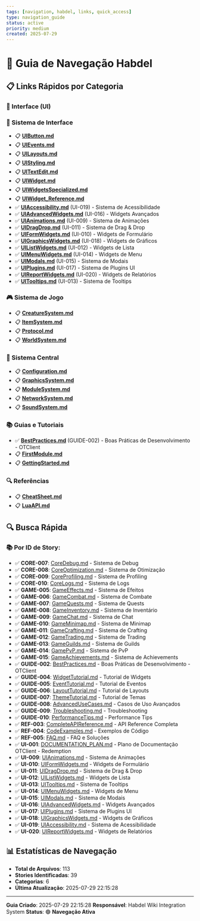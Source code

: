 ```yaml
---
tags: [navigation, habdel, links, quick_access]
type: navigation_guide
status: active
priority: medium
created: 2025-07-29
---
```


# 🧭 Guia de Navegação Habdel

## 📋 Links Rápidos por Categoria

### **🎨 Interface (UI)**

### **🎨 Sistema de Interface**
- 📋 **[UIButton.md](../habdel/UIButton.md)**
- 📋 **[UIEvents.md](../habdel/UIEvents.md)**
- 📋 **[UILayouts.md](../habdel/UILayouts.md)**
- 📋 **[UIStyling.md](../habdel/UIStyling.md)**
- 📋 **[UITextEdit.md](../habdel/UITextEdit.md)**
- 📋 **[UIWidget.md](../habdel/UIWidget.md)**
- 📋 **[UIWidgetsSpecialized.md](../habdel/UIWidgetsSpecialized.md)**
- 📋 **[UIWidget_Reference.md](../habdel/UIWidget_Reference.md)**
- ✅ **[UIAccessibility.md](../habdel/UIAccessibility.md)** (UI-019) - Sistema de Acessibilidade
- ✅ **[UIAdvancedWidgets.md](../habdel/UIAdvancedWidgets.md)** (UI-016) - Widgets Avançados
- ✅ **[UIAnimations.md](../habdel/UIAnimations.md)** (UI-009) - Sistema de Animações
- ✅ **[UIDragDrop.md](../habdel/UIDragDrop.md)** (UI-011) - Sistema de Drag & Drop
- ✅ **[UIFormWidgets.md](../habdel/UIFormWidgets.md)** (UI-010) - Widgets de Formulário
- ✅ **[UIGraphicsWidgets.md](../habdel/UIGraphicsWidgets.md)** (UI-018) - Widgets de Gráficos
- ✅ **[UIListWidgets.md](../habdel/UIListWidgets.md)** (UI-012) - Widgets de Lista
- ✅ **[UIMenuWidgets.md](../habdel/UIMenuWidgets.md)** (UI-014) - Widgets de Menu
- ✅ **[UIModals.md](../habdel/UIModals.md)** (UI-015) - Sistema de Modais
- ✅ **[UIPlugins.md](../habdel/UIPlugins.md)** (UI-017) - Sistema de Plugins UI
- ✅ **[UIReportWidgets.md](../habdel/UIReportWidgets.md)** (UI-020) - Widgets de Relatórios
- ✅ **[UITooltips.md](../habdel/UITooltips.md)** (UI-013) - Sistema de Tooltips


### **🎮 Sistema de Jogo**
- 📋 **[CreatureSystem.md](../habdel/CreatureSystem.md)**
- 📋 **[ItemSystem.md](../habdel/ItemSystem.md)**
- 📋 **[Protocol.md](../habdel/Protocol.md)**
- 📋 **[WorldSystem.md](../habdel/WorldSystem.md)**


### **🔧 Sistema Central**
- 📋 **[Configuration.md](../habdel/Configuration.md)**
- 📋 **[GraphicsSystem.md](../habdel/GraphicsSystem.md)**
- 📋 **[ModuleSystem.md](../habdel/ModuleSystem.md)**
- 📋 **[NetworkSystem.md](../habdel/NetworkSystem.md)**
- 📋 **[SoundSystem.md](../habdel/SoundSystem.md)**


### **📚 Guias e Tutoriais**
- ✅ **[BestPractices.md](../habdel/BestPractices.md)** (GUIDE-002) - Boas Práticas de Desenvolvimento - OTClient
- 📋 **[FirstModule.md](../habdel/FirstModule.md)**
- 📋 **[GettingStarted.md](../habdel/GettingStarted.md)**


### **🔍 Referências**
- 📋 **[CheatSheet.md](../habdel/CheatSheet.md)**
- 📋 **[LuaAPI.md](../habdel/LuaAPI.md)**


## 🔍 Busca Rápida

### **📚 Por ID de Story:**
- ✅ **CORE-007**: [CoreDebug.md](../habdel/CoreDebug.md) - Sistema de Debug
- ✅ **CORE-008**: [CoreOptimization.md](../habdel/CoreOptimization.md) - Sistema de Otimização
- ✅ **CORE-009**: [CoreProfiling.md](../habdel/CoreProfiling.md) - Sistema de Profiling
- ✅ **CORE-010**: [CoreLogs.md](../habdel/CoreLogs.md) - Sistema de Logs
- ✅ **GAME-005**: [GameEffects.md](../habdel/GameEffects.md) - Sistema de Efeitos
- ✅ **GAME-006**: [GameCombat.md](../habdel/GameCombat.md) - Sistema de Combate
- ✅ **GAME-007**: [GameQuests.md](../habdel/GameQuests.md) - Sistema de Quests
- ✅ **GAME-008**: [GameInventory.md](../habdel/GameInventory.md) - Sistema de Inventário
- ✅ **GAME-009**: [GameChat.md](../habdel/GameChat.md) - Sistema de Chat
- ✅ **GAME-010**: [GameMinimap.md](../habdel/GameMinimap.md) - Sistema de Minimap
- ✅ **GAME-011**: [GameCrafting.md](../habdel/GameCrafting.md) - Sistema de Crafting
- ✅ **GAME-012**: [GameTrading.md](../habdel/GameTrading.md) - Sistema de Trading
- ✅ **GAME-013**: [GameGuilds.md](../habdel/GameGuilds.md) - Sistema de Guilds
- ✅ **GAME-014**: [GamePvP.md](../habdel/GamePvP.md) - Sistema de PvP
- ✅ **GAME-015**: [GameAchievements.md](../habdel/GameAchievements.md) - Sistema de Achievements
- ✅ **GUIDE-002**: [BestPractices.md](../habdel/BestPractices.md) - Boas Práticas de Desenvolvimento - OTClient
- ✅ **GUIDE-004**: [WidgetTutorial.md](../habdel/WidgetTutorial.md) - Tutorial de Widgets
- ✅ **GUIDE-005**: [EventTutorial.md](../habdel/EventTutorial.md) - Tutorial de Eventos
- ✅ **GUIDE-006**: [LayoutTutorial.md](../habdel/LayoutTutorial.md) - Tutorial de Layouts
- ✅ **GUIDE-007**: [ThemeTutorial.md](../habdel/ThemeTutorial.md) - Tutorial de Temas
- ✅ **GUIDE-008**: [AdvancedUseCases.md](../habdel/AdvancedUseCases.md) - Casos de Uso Avançados
- ✅ **GUIDE-009**: [Troubleshooting.md](../habdel/Troubleshooting.md) - Troubleshooting
- ✅ **GUIDE-010**: [PerformanceTips.md](../habdel/PerformanceTips.md) - Performance Tips
- ✅ **REF-003**: [CompleteAPIReference.md](../habdel/CompleteAPIReference.md) - API Reference Completa
- ✅ **REF-004**: [CodeExamples.md](../habdel/CodeExamples.md) - Exemplos de Código
- ✅ **REF-005**: [FAQ.md](../habdel/FAQ.md) - FAQ e Soluções
- ✅ **UI-001**: [DOCUMENTATION_PLAN.md](../habdel/DOCUMENTATION_PLAN.md) - Plano de Documentação OTClient - Redemption
- ✅ **UI-009**: [UIAnimations.md](../habdel/UIAnimations.md) - Sistema de Animações
- ✅ **UI-010**: [UIFormWidgets.md](../habdel/UIFormWidgets.md) - Widgets de Formulário
- ✅ **UI-011**: [UIDragDrop.md](../habdel/UIDragDrop.md) - Sistema de Drag & Drop
- ✅ **UI-012**: [UIListWidgets.md](../habdel/UIListWidgets.md) - Widgets de Lista
- ✅ **UI-013**: [UITooltips.md](../habdel/UITooltips.md) - Sistema de Tooltips
- ✅ **UI-014**: [UIMenuWidgets.md](../habdel/UIMenuWidgets.md) - Widgets de Menu
- ✅ **UI-015**: [UIModals.md](../habdel/UIModals.md) - Sistema de Modais
- ✅ **UI-016**: [UIAdvancedWidgets.md](../habdel/UIAdvancedWidgets.md) - Widgets Avançados
- ✅ **UI-017**: [UIPlugins.md](../habdel/UIPlugins.md) - Sistema de Plugins UI
- ✅ **UI-018**: [UIGraphicsWidgets.md](../habdel/UIGraphicsWidgets.md) - Widgets de Gráficos
- ✅ **UI-019**: [UIAccessibility.md](../habdel/UIAccessibility.md) - Sistema de Acessibilidade
- ✅ **UI-020**: [UIReportWidgets.md](../habdel/UIReportWidgets.md) - Widgets de Relatórios

## 📊 Estatísticas de Navegação

- **Total de Arquivos**: 113
- **Stories Identificadas**: 39
- **Categorias**: 6
- **Última Atualização**: 2025-07-29 22:15:28

---

**Guia Criado**: 2025-07-29 22:15:28
**Responsável**: Habdel Wiki Integration System
**Status**: 🟢 **Navegação Ativa**
